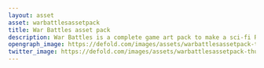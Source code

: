 ```yaml
---
layout: asset
asset: warbattlesassetpack
title: War Battles asset pack
description: War Battles is a complete game art pack to make a sci-fi RTS game in the style of the 16-bit console era.
opengraph_image: https://defold.com/images/assets/warbattlesassetpack-thumb.png
twitter_image: https://defold.com/images/assets/warbattlesassetpack-thumb.png
---
```

